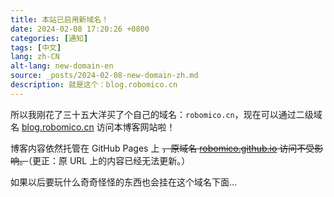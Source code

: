 ```yaml
---
title: 本站已启用新域名！
date: 2024-02-08 17:20:26 +0800
categories: [通知]
tags: [中文]
lang: zh-CN
alt-lang: new-domain-en
source: _posts/2024-02-08-new-domain-zh.md
description: 就是这个：blog.robomico.cn
---
```


所以我刚花了三十五大洋买了个自己的域名：`robomico.cn`，现在可以通过二级域名 [blog.robomico.cn](https://blog.robomico.cn) 访问本博客网站啦！

博客内容依然托管在 GitHub Pages 上 ~~，原域名 [robomico.github.io](https://robomico.github.io) 访问不受影响。~~（更正：原 URL 上的内容已经无法更新。）

如果以后要玩什么奇奇怪怪的东西也会挂在这个域名下面...
